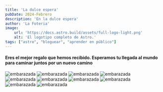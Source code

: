 ```yaml
---
title: 'La dulce espera'
pubDate: 2024-Febrero
description: 'En la dulce espera'
author: 'La Foteria'
image:
    url: 'https://docs.astro.build/assets/full-logo-light.png'
    alt: 'El logotipo completo de Astro.'
tags: ["astro", "bloguear", "aprender en público"]
---
```




#### Eres el mejor regalo que hemos recibido. Esperamos tu llegada al mundo para caminar juntos por un nuevo camino

![embarazada][path]
![embarazada][path2]
![embarazada][path3]
![embarazada][path4]
![embarazada][path5]
![embarazada][path6]
![embarazada][path7]
![embarazada][path8]
![embarazada][path9]
![embarazada][path10]

[path]: ../../../assets/embarazada/01.webp
[path2]: ../../../assets/embarazada/02.webp
[path3]: ../../../assets/embarazada/03.webp
[path4]: ../../../assets/embarazada/04.webp
[path5]: ../../../assets/embarazada/05.webp
[path6]: ../../../assets/embarazada/06.webp
[path7]: ../../../assets/embarazada/07.webp
[path8]: ../../../assets/embarazada/08.webp
[path9]: ../../../assets/embarazada/09.webp
[path10]: ../../../assets/embarazada/10.webp